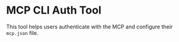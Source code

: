 # MCP CLI Auth Tool

This tool helps users authenticate with the MCP and configure their `mcp.json` file.
